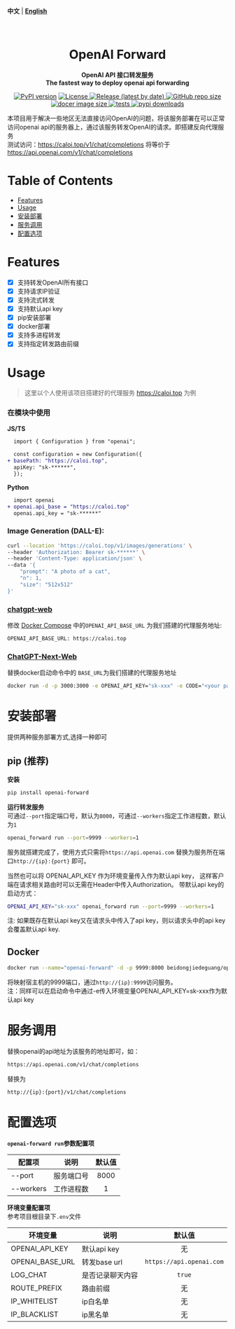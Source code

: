 **中文** | [**English**](./README.md)

<h1 align="center">
    <br>
    OpenAI Forward
    <br>
</h1>
<p align="center">
    <b> OpenAI API 接口转发服务 <br/>
    The fastest way to deploy openai api forwarding </b>
</p>

[//]: # (    <a href="https://github.com/beidongjiedeguang">)

[//]: # (        <img alt="name" src="https://img.shields.io/badge/author-@kunyuan-orange.svg?style=flat-square&logo=appveyor">)

[//]: # (    </a>)

[//]: # (    <a href="https://github.com/beidongjiedeguang/openai-forward/stargazers">)

[//]: # (        <img alt="starts" src=https://img.shields.io/github/stars/beidongjiedeguang/openai-forward?style=social>)

[//]: # (    </a>)

[//]: # ([![Downloads]&#40;https://static.pepy.tech/badge/openai-forward/month&#41;]&#40;https://pepy.tech/project/openai-forward&#41;)

[//]: # (    <a href="https://codecov.io/gh/beidongjiedeguang/openai-forward">)

[//]: # (        <img alt="codecov" src="https://codecov.io/gh/beidongjiedeguang/openai-forward/branch/dev/graph/badge.svg">)

[//]: # (    </a>)

<p align="center">
    <a href="https://pypi.org/project/openai-forward/"><img src="https://img.shields.io/pypi/v/openai-forward?color=brightgreen" alt="PyPI version" ></a>
    <a href="https://github.com/beidongjiedeguang/openai-forward/blob/main/LICENSE">
        <img alt="License" src="https://img.shields.io/github/license/beidongjiedeguang/openai-forward.svg?color=blue&style=flat-square">
    </a>
    <a href="https://github.com/beidongjiedeguang/openai-forward/releases">
        <img alt="Release (latest by date)" src="https://img.shields.io/github/v/release/beidongjiedeguang/openai-forward">
    </a>
    <a href="https://github.com/beidongjiedeguang/openai-forward">
        <img alt="GitHub repo size" src="https://img.shields.io/github/repo-size/beidongjiedeguang/openai-forward">
    </a>
    <a href="https://hub.docker.com/r/beidongjiedeguang/openai-forward">
        <img alt="docer image size" src="https://img.shields.io/docker/image-size/beidongjiedeguang/openai-forward?style=flat&label=docker image">
    </a>
    <a href="https://github.com/beidongjiedeguang/openai-forward/actions/workflows/run_tests.yaml">
        <img alt="tests" src="https://img.shields.io/github/actions/workflow/status/beidongjiedeguang/openai-forward/run_tests.yml?label=tests">
    </a>
    <a href="https://pypi.org/project/openai_forward/">
        <img alt="pypi downloads" src="https://img.shields.io/pypi/dm/openai_forward">
    </a>

</p>



本项目用于解决一些地区无法直接访问OpenAI的问题，将该服务部署在可以正常访问openai
api的服务器上，通过该服务转发OpenAI的请求。即搭建反向代理服务  
测试访问：https://caloi.top/v1/chat/completions 将等价于 https://api.openai.com/v1/chat/completions

# Table of Contents

- [Features](#Features)
- [Usage](#Usage)
- [安装部署](#安装部署)
- [服务调用](#服务调用)
- [配置选项](#配置选项)

# Features

- [x] 支持转发OpenAI所有接口
- [x] 支持请求IP验证
- [x] 支持流式转发
- [x] 支持默认api key
- [x] pip安装部署
- [x] docker部署
- [x] 支持多进程转发
- [x] 支持指定转发路由前缀

# Usage

> 这里以个人使用该项目搭建好的代理服务 https://caloi.top 为例

### 在模块中使用

**JS/TS**

```diff
  import { Configuration } from "openai";
  
  const configuration = new Configuration({
+ basePath: "https://caloi.top",
  apiKey: "sk-******",
  });
```

**Python**

```diff
  import openai
+ openai.api_base = "https://caloi.top"
  openai.api_key = "sk-******"
```

### Image Generation (DALL-E):

```bash
curl --location 'https://caloi.top/v1/images/generations' \
--header 'Authorization: Bearer sk-******' \
--header 'Content-Type: application/json' \
--data '{
    "prompt": "A photo of a cat",
    "n": 1,
    "size": "512x512"
}'
```

### [chatgpt-web](https://github.com/Chanzhaoyu/chatgpt-web)

修改 [Docker Compose](https://github.com/Chanzhaoyu/chatgpt-web#docker-compose) 中的`OPENAI_API_BASE_URL`
为我们搭建的代理服务地址:

```bash
OPENAI_API_BASE_URL: https://caloi.top 
```

### [ChatGPT-Next-Web](https://github.com/Yidadaa/ChatGPT-Next-Web)

替换docker启动命令中的 `BASE_URL`为我们搭建的代理服务地址

```bash
docker run -d -p 3000:3000 -e OPENAI_API_KEY="sk-xxx" -e CODE="<your password>" -e BASE_URL="caloi.top" yidadaa/chatgpt-next-web
```

# 安装部署

提供两种服务部署方式,选择一种即可

## pip (推荐)

**安装**

```bash
pip install openai-forward
```

**运行转发服务**  
可通过`--port`指定端口号，默认为`8000`，可通过`--workers`指定工作进程数，默认为`1`

```bash
openai_forward run --port=9999 --workers=1
```

服务就搭建完成了，使用方式只需将`https://api.openai.com` 替换为服务所在端口`http://{ip}:{port}` 即可。

当然也可以将 OPENAI_API_KEY 作为环境变量传入作为默认api key， 这样客户端在请求相关路由时可以无需在Header中传入Authorization。
带默认api key的启动方式：

```bash
OPENAI_API_KEY="sk-xxx" openai_forward run --port=9999 --workers=1
```

注: 如果既存在默认api key又在请求头中传入了api key，则以请求头中的api key会覆盖默认api key.

## Docker

```bash
docker run --name="openai-forward" -d -p 9999:8000 beidongjiedeguang/openai-forward:latest 
```

将映射宿主机的9999端口，通过`http://{ip}:9999`访问服务。  
注：同样可以在启动命令中通过-e传入环境变量OPENAI_API_KEY=sk-xxx作为默认api key

# 服务调用

替换openai的api地址为该服务的地址即可，如：

```bash
https://api.openai.com/v1/chat/completions
```

替换为

```bash
http://{ip}:{port}/v1/chat/completions
```

# 配置选项

**`openai-forward run`参数配置项**

| 配置项       | 说明 | 默认值 |
|-----------| --- | :---: |
| --port    | 服务端口号 | 8000 |
| --workers | 工作进程数 | 1 |

**环境变量配置项**  
参考项目根目录下`.env`文件

| 环境变量      | 说明         |           默认值            |
|-----------------|------------|:------------------------:|
| OPENAI_API_KEY  | 默认api key  |            无             |
| OPENAI_BASE_URL | 转发base url | `https://api.openai.com` |
|LOG_CHAT| 是否记录聊天内容   |          `true`          |
|ROUTE_PREFIX| 路由前缀     |            无             |
| IP_WHITELIST    | ip白名单      |           无            |
| IP_BLACKLIST    | ip黑名单      |           无            | 

